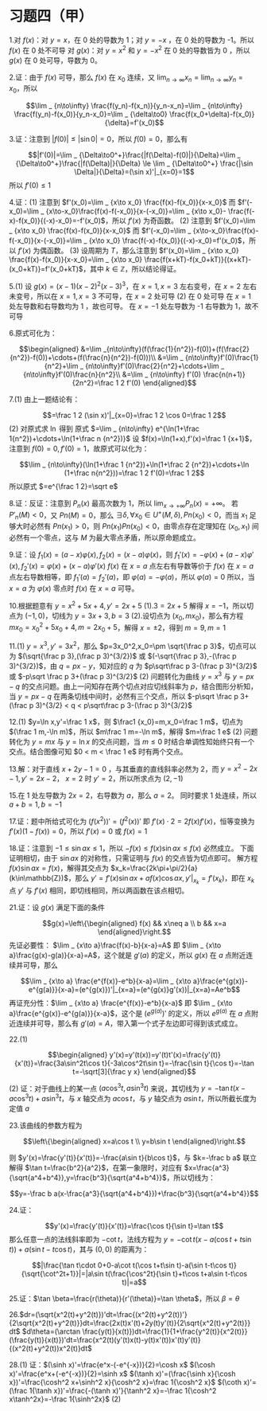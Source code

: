 # 习题四（甲）

1.对 $f(x)$：对 $y=x$，在 0 处的导数为 1；对 $y=-x$ ，在 0 处的导数为 -1。所以 $f(x)$ 在 0 处不可导
对 $g(x)$：对 $y=x^2$ 和 $y=-x^2$ 在 0 处的导数皆为 0 ，所以 $g(x)$ 在 0 处可导，导数为 0。

2.证：由于 $f(x)$ 可导，那么 $f(x)$ 在 $x_0$ 连续，又 $\lim _{n\to\infty}x_n=\lim _ {n\to\infty} y_n=x_0$，所以

$$\lim _ {n\to\infty} \frac{f(y_n)-f(x_n)}{y_n-x_n}=\lim _ {n\to\infty} \frac{f(y_n)-f(x_0)}{y_n-x_0}=\lim _ {\delta\to0} \frac{f(x_0+\delta)-f(x_0)}{\delta}=f'(x_0)$$

3.证：注意到 $|f(0)| \le |\sin 0|=0$，所以 $f(0)=0$，那么有

$$|f'(0)|=\lim _ {\Delta\to0^+}\frac{|f(\Delta)-f(0)|}{\Delta}=\lim _ {\Delta\to0^+}\frac{|f(\Delta)|}{\Delta} \le \lim _ {\Delta\to0^+} \frac{|\sin \Delta|}{\Delta}=(\sin x)'|_{x=0}=1$$
所以 $f'(0) \le 1$

4.证：(1) 注意到 $f'(x_0)=\lim _ {x\to x_0} \frac{f(x)-f(x_0)}{x-x_0}$ 而 $f'(-x_0)=\lim _ {x\to-x_0}\frac{f(x)-f(-x_0)}{x-(-x_0)}=\lim _ {x\to x_0}- \frac{f(-x)-f(x_0)}{(-x)-x_0}=-f'(x_0)$，所以 $f'(x)$ 为奇函数。
(2) 注意到 $f'(x_0)=\lim _ {x\to x_0} \frac{f(x)-f(x_0)}{x-x_0}$ 而 $f'(-x_0)=\lim _ {x\to-x_0}\frac{f(x)-f(-x_0)}{x-(-x_0)}=\lim _ {x\to x_0} \frac{f(-x)-f(x_0)}{(-x)-x_0}=f'(x_0)$，所以 $f'(x)$ 为偶函数。
(3) 设周期为 $T$，那么注意到 $f'(x_0)=\lim _ {x\to x_0} \frac{f(x)-f(x_0)}{x-x_0}=\lim _ {x\to x_0} \frac{f(x+kT)-f(x_0+kT)}{(x+kT)-(x_0+kT)}=f'(x_0+kT)$，其中 $k\in\mathbb{Z}$，所以结论得证。

5.(1) 设 $g(x)=(x-1)(x-2)^2(x-3)^3$，在 $x=1,x=3$ 左右变号，在 $x=2$ 左右未变号，所以在 $x=1,x=3$ 不可导，在 $x=2$ 处可导
(2) 在 $0$ 处可导
在 $x=1$ 处左导数和右导数均为 1 ，故也可导。
在 $x=-1$ 处左导数为 -1 右导数为 1，故不可导

6.原式可化为：

$$\begin{aligned}
&=\lim _{n\to\infty}(f(\frac{1}{n^2})-f(0))+(f(\frac{2}{n^2})-f(0))+\cdots+(f(\frac{n}{n^2})-f(0)))\\
&=\lim _ {n\to\infty}f'(0)\frac{1}{n^2}+\lim _ {n\to\infty}f'(0)\frac{2}{n^2}+\cdots+\lim _ {n\to\infty}f'(0)\frac{n}{n^2}\\
&=\lim _ {n\to\infty} f'(0) \frac{n(n+1)}{2n^2}=\frac 1 2 f'(0)
\end{aligned}$$

7.(1) 由上一题结论有：

$$=\frac 1 2 (\sin x)'|_{x=0}=\frac 1 2 \cos 0=\frac 1 2$$
(2) 对原式求 $\ln$ 得到 原式 $=\lim _ {n\to\infty} e^{\ln(1+\frac 1{n^2})+\cdots+\ln(1+\frac n {n^2})}$
设 $f(x)=\ln(1+x),f'(x)=\frac 1 {x+1}$，注意到 $f(0)=0,f'(0)=1$，故原式可以化为：

$$\lim _ {n\to\infty}(\ln(1+\frac 1 {n^2})+\ln(1+\frac 2 {n^2})+\cdots+\ln (1+\frac n{n^2}))=\frac 1 2 f'(0)=\frac 1 2$$
所以原式 $=e^{\frac 1 2}=\sqrt e$

8.证：反证：注意到 $P_n(x)$ 最高次数为 $1$，所以 $\lim _ {x\to+\infty}P_n(x)=+\infty$。
若 $P'_n(M) < 0$，又 $Pn(M)=0$，那么 $\exists\delta,\forall x_0\in U^+(M,\delta),Pn(x_0) < 0$，而当 $x_1$ 足够大时必然有 $Pn(x_1) > 0$，则 $Pn(x_1)Pn(x_0) < 0$，由零点存在定理知在 $(x_0,x_1)$ 间必然有一个零点，这与 $M$ 为最大零点矛盾，所以原命题成立。

9.证：设 $f_1(x)=(a-x)\varphi(x),f_2(x)=(x-a)\varphi(x)$，则 $f_1'(x)=-\varphi(x)+(a-x)\varphi'(x),f_2'(x)=\varphi(x)+(x-a)\varphi'(x)$
$f(x)$ 在 $x=a$ 点左右有导数等价于 $f(x)$ 在 $x=a$ 点左右导数相等，即 $f_1'(a)=f_2'(a)$，即 $\varphi(a)=-\varphi(a)$，所以 $\varphi(a)=0$
所以，当 $x=a$ 为 $\varphi(x)$ 零点时 $f(x)$ 在 $x=a$ 可导。

10.根据题意有 $y=x^2+5x+4,y'=2x+5$
(1).$3=2x+5$ 解得 $x=-1$，所以切点为 $(-1,0)$，切线为 $y=3x+3,b=3$
(2).设切点为 $(x_0,mx_0)$，那么有方程 $mx_0=x_0^2+5x_0+4,m=2x_0+5$，解得 $x=\pm 2$，得到 $m=9,m=1$

11.(1) $y=x^3,y'=3x^2$，那么 $p=3x_0^2,x_0=\pm \sqrt{\frac p 3}$，切点可以为 $(\sqrt{\frac p 3},(\frac p 3)^{3/2})$ 或 $(-\sqrt{\frac p 3},-(\frac p 3)^{3/2})$，由 $q=px-y$，知对应的 $q$ 为 $p\sqrt\frac p 3-(\frac p 3)^{3/2}$ 或 $-p\sqrt \frac p 3+(\frac p 3)^{3/2}$
(2) 问题转化为曲线 $y=x^3$ 与 $y=px-q$ 的交点问题。由上一问知存在两个切点对应切线斜率为 $p$，结合图形分析知，当 $y=px-q$ 在两条切线中间时，必然有三个交点，所以 $-p\sqrt \frac p 3+(\frac p 3)^{3/2} < q < p\sqrt\frac p 3-(\frac p 3)^{3/2}$

12.(1) $y=\ln x,y'=\frac 1 x$，则 $\frac1 {x_0}=m,x_0=\frac 1 m$，切点为 $(\frac 1 m,-\ln m)$，所以 $m\frac 1 m=-\ln m$，解得 $m=\frac 1 e$
(2) 问题转化为 $y=mx$ 与 $y=\ln x$ 的交点问题，当 $m\le 0$ 时结合单调性知始终只有一个交点。结合图像可知 $0 < m < \frac 1 e$ 时有两个交点。

13.解：对于直线 $x+2y-1=0$ ，与其垂直的直线斜率必然为 2，而 $y=x^2-2x-1,y'=2x-2$， $x=2$ 时 $y'=2$，所以所求点为 $(2,-1)$

15.在 $1$ 处左导数为 $2x=2$，右导数为 $a$，那么 $a=2$。
同时要求 $1$ 处连续，所以 $a+b=1,b=-1$

17.证：题中所给式可化为 $(f(x^2))'=(f^2(x))'$ 即 $f'(x)\cdot 2=2f(x)f'(x)$，恒等变换为 $f'(x)(1-f(x))=0$，所以 $f'(x)=0$ 或 $f(x)=1$

18.证：注意到 $-1 \le \sin ax \le 1$，所以 $-f(x) \le f(x)\sin ax \le f(x)$ 必然成立。
下面证明相切，由于 $\sin ax$ 的对称性，只需证明与 $f(x)$ 的交点皆为切点即可。
解方程 $f(x)\sin ax=f(x)$，解得其交点为 $x_k=\frac{2k\pi+\pi/2}{a}(k\in\mathbb{Z})$，那么 $y'=f'(x)\sin ax+af(x)\cos ax,y'|_{x_k}=f'(x_k)$，即在 $x_k$ 点 $y'$ 与 $f'(x)$ 相同，即切线相同，所以两函数在该点相切。

21.证：设 $g(x)$ 满足下面的条件

$$g(x)=\left\{\begin{aligned}
f(x) && x\neq a \\
b && x=a
\end{aligned}\right.$$
先证必要性： $\lim _ {x\to a}\frac{f(x)-b}{x-a}=A$ 即 $\lim _ {x\to a}\frac{g(x)-g(a)}{x-a}=A$，这个就是 $g'(a)$ 的定义，所以 $g(x)$ 在 $a$ 点附近连续并可导，那么

$$\lim _ {x\to a} \frac{e^{f(x)}-e^b}{x-a}=\lim _ {x\to a}\frac{e^{g(x)}-e^{g(a)}}{x-a}=(e^{g(x)})'|_{x=a}=(e^{g(x)}g'(x))|_{x=a}=Ae^b$$
再证充分性：$\lim _ {x\to a} \frac{e^{f(x)}-e^b}{x-a}$ 即 $\lim _ {x\to a}\frac{e^{g(x)}-e^{g(a)}}{x-a}$，这个是 $(e^{g(a)})'$ 的定义，所以 $e^{g(a)}$ 在 $a$ 点附近连续并可导，那么有 $g'(a)=A$，带入第一个式子左边即可得到该式成立。

22.(1)

$$\begin{aligned}
y'(x)=y'(t(x))=y'(t)t'(x)=\frac{y'(t)}{x'(t)}=\frac{3a\sin^2t\cos t}{-3a\cos^2t\sin t}=-\frac{\sin t}{\cos t}=-\tan t=-\sqrt[3]{\frac y x}
\end{aligned}$$

(2) 证：对于曲线上的某一点 $(a\cos^3t,a\sin^3 t)$ 来说，其切线为 $y=-\tan t(x-a\cos^3t)+a\sin^3t$，与 $x$ 轴交点为 $a\cos t$，与 $y$ 轴交点为 $a\sin t$，所以所截长度为定值 $a$

23.该曲线的参数方程为

$$\left\{\begin{aligned}
x=a\cos t \\
y=b\sin t
\end{aligned}\right.$$

则 $y'(x)=\frac{y'(t)}{x'(t)}=-\frac{a\sin t}{b\cos t}$，与 $k=-\frac b a$ 联立解得 $\tan t=\frac{b^2}{a^2}$，在第一象限时，对应有 $x=\frac{a^3}{\sqrt{a^4+b^4}},y=\frac{b^3}{\sqrt{a^4+b^4}}$，所以切线为：

$$y=-\frac b a(x-\frac{a^3}{\sqrt{a^4+b^4}})+\frac{b^3}{\sqrt{a^4+b^4}}$$

24.证：

$$y'(x)=\frac{y'(t)}{x'(t)}=\frac{\cos t}{\sin t}=\tan t$$
那么任意一点的法线斜率即为 $-\cot t$，法线方程为 $y=-\cot t(x-a(\cos t+t\sin t))+a(\sin t-t\cos t)$，其与 $(0,0)$ 的距离为：

$$|\frac{\tan t\cdot 0+0-a\cot t(\cos t+t\sin t)-a(\sin t-t\cos t)}{\sqrt{\cot^2t+1}}|=|a\sin t(\frac{\cos^2t}{\sin t}+t\cos t+a\sin t-t\cos t)|=a$$

25.证：$\tan \beta=\frac{r(\theta)}{r'(\theta)}=\tan \theta$，所以 $\beta=\theta$

26.$dr=(\sqrt{x^2(t)+y^2(t)})'dt=\frac{(x^2(t)+y^2(t))'}{2\sqrt{x^2(t)+y^2(t)}}dt=\frac{2x(t)x'(t)+2y(t)y'(t)}{2\sqrt{x^2(t)+y^2(t)}} dt$
$d\theta=(\arctan \frac{y(t)}{x(t)})dt=\frac{1}{1+\frac{y^2(t)}{x^2(t)}}(\frac{y(t)}{x(t)})'dt=\frac{x^2(t)(y'(t)x(t)-y(t)x'(t))x'(t)y'(t)}{(x^2(t)+y^2(t))x^2(t)}dt$

28.(1) 证：$(\sinh x)'=\frac{e^x-(-e^{-x})}{2}=\cosh x$
$(\cosh x)'=\frac{e^x+(-e^{-x})}{2}=\sinh x$
$(\tanh x)'=(\frac{\sinh x}{\cosh x})'=\frac{\cosh^2 x+\sinh^2 x}{\cosh^2 x}=\frac 1{\cosh^2 x}$
$(\coth x)'=(\frac 1{\tanh x})'=\frac{-(\tanh x)'}{\tanh^2 x}=-\frac 1{\cosh^2 x\tanh^2x}=-\frac 1{\sinh^2x}$
(2) 